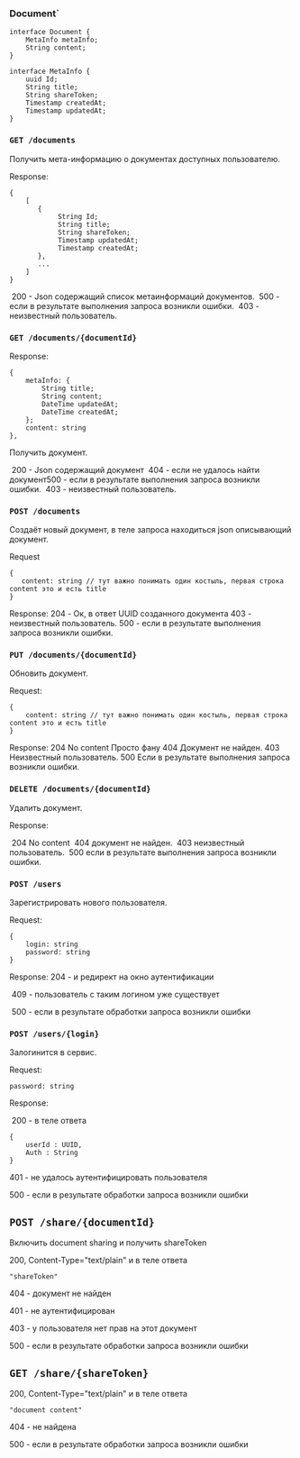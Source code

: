 

### Document`

```
interface Document {
    MetaInfo metaInfo;
    String content;
}

interface MetaInfo {	
    uuid Id;
    String title;
    String shareToken;
    Timestamp createdAt;
    Timestamp updatedAt;
}
```

### `GET /documents `

Получить мета-информацию о документах доступных пользователю.

 Response:

```
{
    [
       {
       		String Id;
       		String title;  
            String shareToken;
       		Timestamp updatedAt;
       		Timestamp createdAt;
       },
       ...
    ]
}
```

​    200  - Json содержащий список метаинформаций документов.
​    500 - если в результате выполнения запроса возникли ошибки.
​    403 - неизвестный пользователь.

### `GET /documents/{documentId}` 

Response:

```
{
    metaInfo: {
        String title;
        String content;
        DateTime updatedAt;
        DateTime createdAt;
    };
    content: string
},
```

Получить документ.

​    200  - Json содержащий документ
​    404 - если не удалось найти документ
​    500 - если в результате выполнения запроса возникли ошибки.
​    403 - неизвестный пользователь.

### `POST /documents `

Cоздаёт новый документ, в теле запроса находиться json описывающий документ.

Request

```
{    
   content: string // тут важно понимать один костыль, первая строка content это и есть title 
}
```

Response:
    204 - Ок, в ответ UUID созданного документа
    403 - неизвестный пользователь.
    500 - если в результате выполнения запроса возникли ошибки.

### `PUT /documents/{documentId}` 

Обновить документ.

Request:

```
{    
    content: string // тут важно понимать один костыль, первая строка content это и есть title 
}
```

Response:
    204 No content Просто фану
    404 Документ не найден.
    403 Неизвестный пользователь.
    500 Если в результате выполнения запроса возникли ошибки.

### `DELETE /documents/{documentId}` 

Удалить документ.

Response:

​    204 No content
​    404 документ не найден.
​    403 неизвестный пользователь.
​    500 если в результате выполнения запроса возникли ошибки.

### `POST /users`

Зарегистрировать нового пользователя.

Request:

```{
{
	login: string 
	password: string 
}
```

Response:
		204 - и редирект на окно аутентификации 

​		 409 - пользователь с таким логином уже существует

​         500 - если в результате обработки запроса возникли ошибки

### `POST /users/{login}`

Залогинится в сервис.

Request:

```
password: string
```



Response:

​	200 - в теле ответа 

```
{
	userId : UUID,	
	Auth : String
}
```

401 - не удалось аутентифицировать пользователя

500 - если в результате обработки запроса возникли ошибки



## `POST /share/{documentId}`

Включить document sharing и получить shareToken

200, Content-Type="text/plain" и в теле ответа

```
"shareToken"
```

404 - документ не найден

401 - не аутентифицирован 

403 - у пользователя нет прав на этот документ

500 - если в результате обработки запроса возникли ошибки



## `GET /share/{shareToken}`

200, Content-Type="text/plain" и в теле ответа

```
"document content"
```

404 - не найдена

500  -  если в результате обработки запроса возникли ошибки